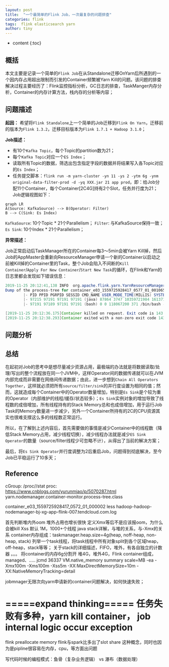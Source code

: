 ```yaml
---
layout: post
title:  "一个最简单的Flink Job，一次最复杂的问题排查"
categories: flink
tags:  flink elasticsearch yarn
author: tiny
---
```


* content
{:toc}


## 概括

本文主要是记录一个简单的`Flink Job`在从Standalone迁移OnYarn后所遇到的一个因内存占用超出限制而引发的Container频繁被Yarn Kill的问题。该问题的排查解决过程主要经历了：Flink监控指标分析，GC日志的排查，TaskManger内存分析，Container的内存计算方法，栈内存的分析等内容；

## 问题描述

**起因：** 希望将`Flink Standalone`上一个简单的Job迁移到`Flink On Yarn`，迁移前的版本为`Flink 1.3.2`，迁移目标版本为`Flink 1.7.1 + Hadoop 3.1.0`；

**Job描述：**

- 有10个`Kafka Topic`，每个Topic的partition数为21；
- 每个`Kafka Topic`对应一个`ES Index`；
- 读取所有Topic的数据，筛选出包含指定字段的数据并将结果写入各Topic对应的`Es Index`；
- 任务提交脚本：`flink run -m yarn-cluster -yn 11 -ys 2 -ytm 6g -ynm original-data-filter-prod -d -yq XXX.jar 21 app prod`，即：给Job分配11个Container，每个Container[2C4G]持有2个Slot，任务并行度为21；Job逻辑视图如下：

```mermaid
graph LR
A(Source: KafkaSource) --> B(Operator: Filter)
B --> C(Sink: Es Index)
```
`KafkaSource`: 10个Topic * 21个Parallelism；
`Filter`: 与KafkaSource保持一致；
`Es Sink`: 10个Index * 21个Parallelism；

**异常描述：**

Job正常启动后TaskManager所在的Container每3～5min会被Yarn Kill掉，然后Job的AppMaster会重新向ResourceManager申请一个新的Container以启动之前被Kill掉的Container里的Task，整个Job会陷入不间断的`Kill Container`/`Apply For New Container`/`Start New Task`的循环，在Flink和Yarn的日志里都会发现如下错误信息：

```java
2019-11-25 20:12:41,138 INFO  org.apache.flink.yarn.YarnResourceManager - Closing TaskExecutor connection container_e03_1559725928417_0577_01_001065 because: [2019-11-25 20:12:36.159]Container [pid=97191,containerID=container_e03_1559725928417_0577_01_001065] is running 168853504B beyond the 'PHYSICAL' memory limit. Current usage: 6.2 GB of 6 GB physical memory used; 9.8 GB of 60 GB virtual memory used. Killing container.
Dump of the process-tree for container_e03_1559725928417_0577_01_001065 :
        |- PID PPID PGRPID SESSID CMD_NAME USER_MODE_TIME(MILLIS) SYSTEM_TIME(MILLIS) VMEM_USAGE(BYTES) RSSMEM_USAGE(PAGES) FULL_CMD_LINE
        |- 97215 97191 97191 97191 (java) 87864 3747 10359721984 1613717 /usr/java/default/bin/java -Xms4425m -Xmx4425m -XX:MaxDirectMemorySize=1719m -XX:+UseG1GC -XX:MaxGCPauseMillis=100 -XX:+ParallelRefProcEnabled -XX:ErrorFile=/home/hadoop/apache/hadoop/latest/logs/userlogs/application_1559725928417_0577/container_e03_1559725928417_0577_01_001065/hs_err_pid%p.log -Xloggc:/home/hadoop/apache/hadoop/latest/logs/userlogs/application_1559725928417_0577/container_e03_1559725928417_0577_01_001065/gc.log -XX:HeapDumpPath=/home/hadoop/apache/hadoop/latest/logs/userlogs/application_1559725928417_0577/container_e03_1559725928417_0577_01_001065 -XX:+PrintGCDetails -XX:+PrintGCDateStamps -XX:+HeapDumpOnOutOfMemoryError -Dlog.file=/home/hadoop/apache/hadoop/latest/logs/userlogs/application_1559725928417_0577/container_e03_1559725928417_0577_01_001065/taskmanager.log -Dlogback.configurationFile=file:./logback.xml -Dlog4j.configuration=file:./log4j.properties org.apache.flink.yarn.YarnTaskExecutorRunner --configDir .
        |- 97191 97189 97191 97191 (bash) 0 0 118067200 371 /bin/bash -c /usr/java/default/bin/java -Xms4425m -Xmx4425m -XX:MaxDirectMemorySize=1719m -XX:+UseG1GC -XX:MaxGCPauseMillis=100 -XX:+ParallelRefProcEnabled -XX:ErrorFile=/home/hadoop/apache/hadoop/latest/logs/userlogs/application_1559725928417_0577/container_e03_1559725928417_0577_01_001065/hs_err_pid%p.log -Xloggc:/home/hadoop/apache/hadoop/latest/logs/userlogs/application_1559725928417_0577/container_e03_1559725928417_0577_01_001065/gc.log -XX:HeapDumpPath=/home/hadoop/apache/hadoop/latest/logs/userlogs/application_1559725928417_0577/container_e03_1559725928417_0577_01_001065 -XX:+PrintGCDetails -XX:+PrintGCDateStamps -XX:+HeapDumpOnOutOfMemoryError -Dlog.file=/home/hadoop/apache/hadoop/latest/logs/userlogs/application_1559725928417_0577/container_e03_1559725928417_0577_01_001065/taskmanager.log -Dlogback.configurationFile=file:./logback.xml -Dlog4j.configuration=file:./log4j.properties org.apache.flink.yarn.YarnTaskExecutorRunner --configDir . 1> /home/hadoop/apache/hadoop/latest/logs/userlogs/application_1559725928417_0577/container_e03_1559725928417_0577_01_001065/taskmanager.out 2> /home/hadoop/apache/hadoop/latest/logs/userlogs/application_1559725928417_0577/container_e03_1559725928417_0577_01_001065/taskmanager.err

[2019-11-25 20:12:36.175]Container killed on request. Exit code is 143
[2019-11-25 20:12:38.293]Container exited with a non-zero exit code 143.

```




## 问题分析


## 总结
在起初对Job的思考中是想尽量减少资源占用，最极端的办法就是将数据读取/处理/写出的整个流程放在同一个JVM中，这样Operator间的数据传递就可以在JVM内部完成而非需要在网络间传递数据；由此，进一步想到`Chain All Operators Together`，这样就必须把所有`source/filter/sink`的并行度设置为相同的值；然而，这就造成每个Container中的Operator数量增加，特别是`Es Sink`是个较为重的Operator（内部维护的线程/缓存/状态较多）；`Es Sink`实例对象的增加导致了线程数的成倍增加，所有线程持有的Stack Memory总和也成倍增加，用于运行Job Task的Memory数量进一步减少，另外一个Container所持有的2C的CPU资源其实也很难支撑这么多的线程数正常运行。

所以，在了解到上述内容后，首先需要做的事情是减少Container中的线程数（降低Stack Memory占用，减少线程切换），减少线程办法就是减少`ES Sink Operator`的数量（source/filter线程少可忽略不计），从得出了当前的解决方案；

最后，将`Es Sink Operator`并行度调整为2后重启Job，问题得到彻底解决，至今Job已平稳运行了10多天；

## Reference


cGroup: /proc/<pid>/stat
proc: https://www.cnblogs.com/yurunmiao/p/5070287.html
yarn.nodemanager.container-monitor.process-tree.class

container_e03_1559725928417_0572_01_000002
less hadoop-hadoop-nodemanager-bj-xg-app-flink-007.tendcloud.com.log


首先判断堆内外oom
堆外占用也增长很快
定义Xmx等后不是应该报oom，为什么会被kill
Xss 默认 1M，1000+个线程
java stack详解，与堆的关系，与-Xmx的关系
container内存组成：taskmanager.heap.size=4g(heap, noff-heap, non-heap, stack)
列举一个task线程，将task线程中所有对象split到各个区域heap，off-heap，stack等等；
关于stack的详细描述，FIFO，堆外，有各自独立的计数器 。。。
将container的内存6g分割开 堆4G，堆外4G，Flink container组成，managed、.....
jcmd 36337 VM.native_memory summary scale=MB
-ea -Xmx100m -Xms100m -Xss5m -XX:MaxDirectMemorySize=10m -XX:NativeMemoryTracking=detail

jobmnager无限次向yarn申请新的container问题解决，如何快速失败；

=====expand thinking=====
任务失败有多种，yarn kill container， job internal logic occur exception
==========
flink preallocate memory
flink与spark比多出了slot share 这种概念，同时也因为是pipline很容易在内存，cpu，等方面出问题

写代码时候的编程模式：鱼骨（复杂业务逻辑） vs 瀑布（数据处理）
